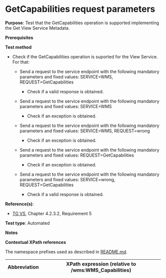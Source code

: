 # GetCapabilities request parameters

**Purpose**: Test that the GetCapabilities operation is supported implementing the Get View Service Metadata.

**Prerequisites**

**Test method**

* Check if the GetCapabilities operation is suported for the View Service. For that:

  * Send a request to the service endpoint with the following mandatory parameters and fixed values: SERVICE=WMS, REQUEST=GetCapabilities

    * Check if a valid response is obtained.

  * Send a request to the service endpoint with the following mandatory parameters and fixed values: SERVICE=WMS

    * Check if an exception is obtained.

  * Send a request to the service endpoint with the following mandatory parameters and fixed values: SERVICE=WMS, REQUEST=wrong

    * Check if an exception is obtained.

  * Send a request to the service endpoint with the following mandatory parameters and fixed values: REQUEST=GetCapabilities

    * Check if an exception is obtained.

  * Send a request to the service endpoint with the following mandatory parameters and fixed values: SERVICE=wrong, REQUEST=GetCapabilities

    * Check if a valid response is obtained.

**Reference(s)**:
* [TG VS](./README.md#ref_TG_VS), Chapter 4.2.3.2, Requirement 5

**Test type**: Automated

**Notes**

**Contextual XPath references**

The namespace prefixes used as described in [README.md](./README.md#namespaces).

Abbreviation                                               |  XPath expression (relative to /wms:WMS_Capabilities)
---------------------------------------------------------- | -------------------------------------------------------------------------

